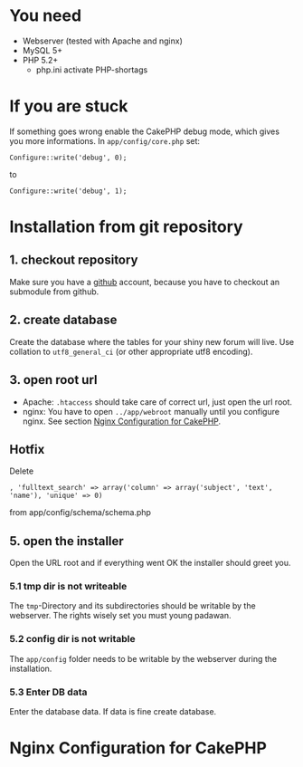 # You need #

- Webserver (tested with Apache and nginx)
- MySQL 5+
- PHP 5.2+
    - php.ini activate PHP-shortags

# If you are stuck #

If something goes wrong enable the CakePHP debug mode, which gives you more informations. In `app/config/core.php` set:

	Configure::write('debug', 0);

to

	Configure::write('debug', 1);


# Installation from git repository #



## 1. checkout repository ##

Make sure you have a [github](http://github.com/) account, because you have to checkout an submodule from github.


## 2. create database ##

Create the database where the tables for your shiny new forum will live. Use collation to `utf8_general_ci` (or other appropriate utf8 encoding).

## 3. open root url ##


- Apache: `.htaccess` should take care of correct url, just open the url root.
- nginx: You have to open `../app/webroot` manually until you configure nginx. See section [Nginx Configuration for CakePHP](#NginxConfigurationForCakePHP).


## Hotfix ##

Delete

    , 'fulltext_search' => array('column' => array('subject', 'text', 'name'), 'unique' => 0)
    
from app/config/schema/schema.php


## 5. open the installer ##

Open the URL root and if everything went OK the installer should greet you.

### 5.1 tmp dir is not writeable ###

The `tmp`-Directory and its subdirectories should be writable by the webserver. The rights wisely set you must young padawan.

    
### 5.2 config dir is not writable ###

The `app/config` folder needs to be writable by the webserver during the installation.
    
    
### 5.3 Enter DB data ###

Enter the database data. If data is fine create database.


# Nginx Configuration for CakePHP <a name="NginxConfigurationForCakePHP"/> #


